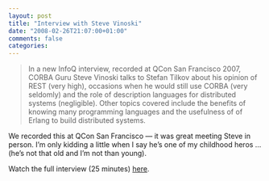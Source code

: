 ```yaml
---
layout: post
title: "Interview with Steve Vinoski"
date: "2008-02-26T21:07:00+01:00"
comments: false
categories: 
---
```


<blockquote>
<p>In a new InfoQ interview, recorded at QCon San Francisco 2007, CORBA Guru Steve Vinoski talks to Stefan Tilkov about his opinion of REST (very high), occasions when he would still use CORBA (very seldomly) and the role of description languages for distributed systems (negligible). Other topics covered include the benefits of knowing many programming languages and the usefulness of of Erlang to build distributed systems.</p>
</blockquote>

<p>We recorded this at QCon San Francisco &#8212; it was great meeting Steve in person. I&#8217;m only kidding a little when I say he&#8217;s one of my childhood heros &#8230; (he&#8217;s not that old and I&#8217;m not than young).</p>

<p>Watch the full interview (25 minutes) <a href="http://www.infoq.com/interviews/vinoski-qcon-interview">here</a>.</p>


